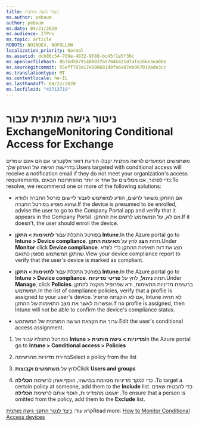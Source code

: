 ```yaml
---
title: ניטור גישה מותנית
ms.author: pebaum
author: pebaum
ms.date: 04/21/2020
ms.audience: ITPro
ms.topic: article
ROBOTS: NOINDEX, NOFOLLOW
localization_priority: Normal
ms.assetid: dcb86c54-769e-4832-9f88-bc45f1e5f36c
ms.openlocfilehash: 8b76d58791408037b5704b421d7afa166e3ea0be
ms.sourcegitcommit: 55eff703a17e500681d8fa6a87eb067019ade3cc
ms.translationtype: MT
ms.contentlocale: he-IL
ms.lasthandoff: 04/22/2020
ms.locfileid: "43713719"
---
```

# <a name="monitoring-conditional-access-for-exchange"></a><span data-ttu-id="569cd-102">ניטור גישה מותנית עבור Exchange</span><span class="sxs-lookup"><span data-stu-id="569cd-102">Monitoring Conditional Access for Exchange</span></span>

<span data-ttu-id="569cd-103">משתמשים המיועדים לגישה מותנית יקבלו הודעת דואר אלקטרוני אם הם אינם עומדים בדרישות הגישה של הארגון שלך.</span><span class="sxs-lookup"><span data-stu-id="569cd-103">Users targeted with conditional access will receive a notification email if they do not meet your organization's access requirements.</span></span> <span data-ttu-id="569cd-104">כדי לפתור, אנו ממליצים על אחד או יותר מהפתרונות הבאים:</span><span class="sxs-lookup"><span data-stu-id="569cd-104">To resolve, we recommend one or more of the following solutions:</span></span>
  
- <span data-ttu-id="569cd-105">אם ההתקן משוער לרשום, הודע למשתמש לעבור ליישום פורטל החברה ולוודא שהוא מופיע בפורטל החברה.</span><span class="sxs-lookup"><span data-stu-id="569cd-105">If the device is presumed to be enrolled, advise the user to go to the Company Portal app and verify that it appears in the Company Portal.</span></span> <span data-ttu-id="569cd-106">אם לא, על המשתמש לרשום את ההתקן.</span><span class="sxs-lookup"><span data-stu-id="569cd-106">If it doesn't, the user should enroll the device.</span></span>
    
- <span data-ttu-id="569cd-107">בפורטל התכלת עבור **לתאימות \> התקן Intune**.</span><span class="sxs-lookup"><span data-stu-id="569cd-107">In the Azure portal go to **Intune \> Device compliance**.</span></span> <span data-ttu-id="569cd-108">תחת **הצג** לחץ על **תאימות התקן**.</span><span class="sxs-lookup"><span data-stu-id="569cd-108">Under **Monitor** click **Device compliance**.</span></span> <span data-ttu-id="569cd-109">הצג את דוח תאימות ההתקן כדי לוודא שהתקן המשתמש מסומן כתואם.</span><span class="sxs-lookup"><span data-stu-id="569cd-109">View your device compliance report to verify that the user's device is marked as compliant.</span></span> 
    
- <span data-ttu-id="569cd-110">בפורטל התכלת עבור **לתאימות \> התקן Intune**.</span><span class="sxs-lookup"><span data-stu-id="569cd-110">In the Azure portal go to **Intune \> Device compliance**.</span></span> <span data-ttu-id="569cd-111">תחת **ניהול**, לחץ על **פריטי מדיניות**.</span><span class="sxs-lookup"><span data-stu-id="569cd-111">Under **Manage**, click **Policies**.</span></span> <span data-ttu-id="569cd-112">ברשימת מדיניות התאימות, ודא שפרופיל מוקצה להתקן המשתמש.</span><span class="sxs-lookup"><span data-stu-id="569cd-112">In the list of compliance policies, verify that a profile is assigned to your user's device.</span></span> <span data-ttu-id="569cd-113">אם לא הוקצתה פרופיל, Intune לא תהיה אפשרות לאשר את מצב התאימות של ההתקן.</span><span class="sxs-lookup"><span data-stu-id="569cd-113">If no profile is assigned, then Intune will not be able to confirm the device's compliance status.</span></span> 
    
- <span data-ttu-id="569cd-114">ערוך את הקצאת הגישה המותנית של המשתמש.</span><span class="sxs-lookup"><span data-stu-id="569cd-114">Edit the user's conditional access assignment.</span></span>
    
1. <span data-ttu-id="569cd-115">בפורטל התכלת עבור אל **Intune \> מדיניות \> גישה מותנית**</span><span class="sxs-lookup"><span data-stu-id="569cd-115">In the Azure portal go to **Intune \> Conditional access \> Policies**</span></span>
    
2. <span data-ttu-id="569cd-116">בחירת מדיניות מהרשימה</span><span class="sxs-lookup"><span data-stu-id="569cd-116">Select a policy from the list</span></span>
    
3. <span data-ttu-id="569cd-117">לחץ על **משתמשים וקבוצות**</span><span class="sxs-lookup"><span data-stu-id="569cd-117">Click **Users and groups**</span></span>
    
4. <span data-ttu-id="569cd-118">כדי למקד מדיניות מסוימת במישהו, הוסף אותן לרשימת **הכלילה** .</span><span class="sxs-lookup"><span data-stu-id="569cd-118">To target a certain policy at someone, add them to the **Include** list.</span></span> <span data-ttu-id="569cd-119">כדי להבטיח שאדם יושמט מהמדיניות, הוסף אותם לרשימת **הכלילה** .</span><span class="sxs-lookup"><span data-stu-id="569cd-119">To ensure that a person is omitted from the policy, add them to the **Exclude** list.</span></span> 
    
<span data-ttu-id="569cd-120">קרא עוד: [כיצד לנטר התקני גישה מותנית](https://docs.microsoft.com/intune/conditional-access-exchange-monitor)</span><span class="sxs-lookup"><span data-stu-id="569cd-120">Read more: [How to Monitor Conditional Access devices](https://docs.microsoft.com/intune/conditional-access-exchange-monitor)</span></span>
  

